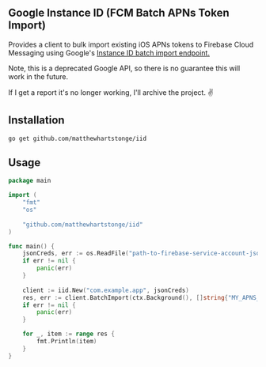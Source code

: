 ## Google Instance ID (FCM Batch APNs Token Import)

Provides a client to bulk import existing iOS APNs tokens to Firebase Cloud
Messaging using Google's [Instance ID batch import endpoint.](https://developers.google.com/instance-id/reference/server#create_registration_tokens_for_apns_tokens) 

Note, this is a deprecated Google API, so there is no guarantee this will work in the future.

If I get a report it's no longer working, I'll archive the project. ✌️

## Installation

```shell
go get github.com/matthewhartstonge/iid
```

## Usage

```go
package main

import (
	"fmt"
	"os"
	
	"github.com/matthewhartstonge/iid"
)

func main() {
	jsonCreds, err := os.ReadFile("path-to-firebase-service-account-json.credentials")
	if err != nil {
		panic(err)
	}
	
	client := iid.New("com.example.app", jsonCreds)
	res, err := client.BatchImport(ctx.Background(), []string{"MY_APNS_TOKEN"})
	if err != nil {
		panic(err)
	}

	for _, item := range res {
		fmt.Println(item)
	}
}
```
